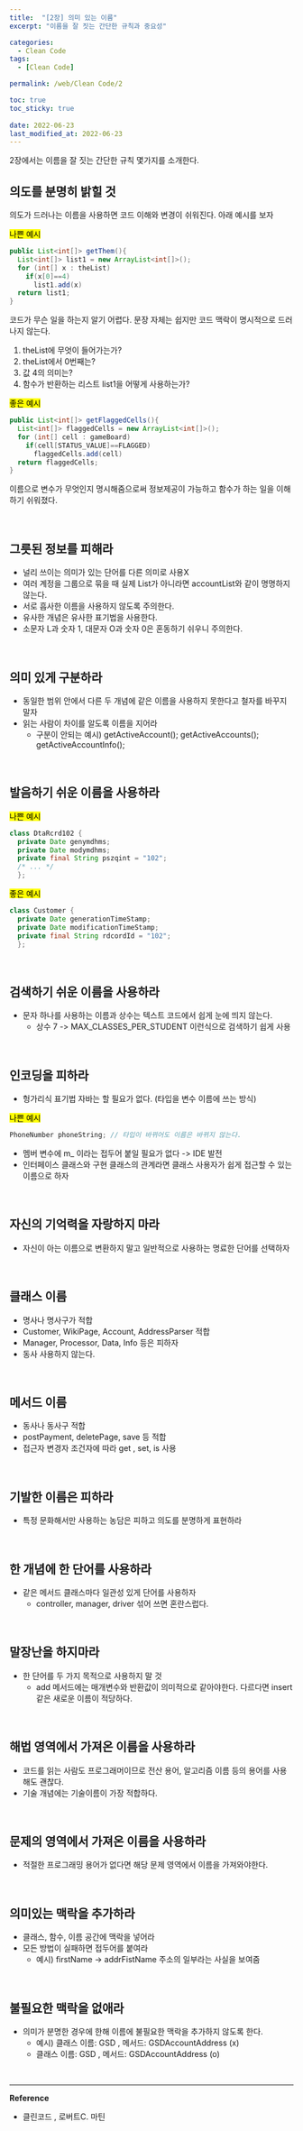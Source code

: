```yaml
---
title:  "[2장] 의미 있는 이름"
excerpt: "이름을 잘 짓는 간단한 규칙과 중요성"

categories:
  - Clean Code
tags:
  - [Clean Code]

permalink: /web/Clean Code/2

toc: true
toc_sticky: true
 
date: 2022-06-23
last_modified_at: 2022-06-23
---
```


2장에서는 이름을 잘 짓는 간단한 규칙 몇가지를 소개한다.


## 의도를 분명히 밝힐 것
의도가 드러나는 이름을 사용하면 코드 이해와 변경이 쉬워진다. 아래 예시를 보자


<mark>나쁜 예시</mark>
``` Java
public List<int[]> getThem(){
  List<int[]> list1 = new ArrayList<int[]>();
  for (int[] x : theList)
    if(x[0]==4)
      list1.add(x)
  return list1;
}
```

코드가 무슨 일을 하는지 알기 어렵다. 문장 자체는 쉽지만 코드 맥락이 명시적으로 드러나지 않는다.

1. theList에 무엇이 들어가는가?
2. theList에서 0번째는?
3. 값 4의 의미는?
4. 함수가 반환하는 리스트 list1을 어떻게 사용하는가?

<mark>좋은 예시</mark>

``` Java
public List<int[]> getFlaggedCells(){
  List<int[]> flaggedCells = new ArrayList<int[]>();
  for (int[] cell : gameBoard)
    if(cell[STATUS_VALUE]==FLAGGED)
      flaggedCells.add(cell)
  return flaggedCells;
}
```
이름으로 변수가 무엇인지 명시해줌으로써 정보제공이 가능하고 함수가 하는 일을 이해하기 쉬워졌다.

<br>

## 그릇된 정보를 피해라
- 널리 쓰이는 의미가 있는 단어를 다른 의미로 사용X 
- 여러 계정을 그룹으로 묶을 때 실제 List가 아니라면 accountList와 같이 명명하지 않는다.
- 서로 흡사한 이름을 사용하지 않도록 주의한다.
- 유사한 개념은 유사한 표기법을 사용한다.
- 소문자 L과 숫자 1, 대문자 O과 숫자 0은 혼동하기 쉬우니 주의한다.

<br>

## 의미 있게 구분하라
- 동일한 범위 안에서 다른 두 개념에 같은 이름을 사용하지 못한다고 철자를 바꾸지 말자
- 읽는 사람이 차이를 알도록 이름을 지어라
  - 구분이 안되는 예시) getActiveAccount(); getActiveAccounts(); getActiveAccountInfo();

<br>

## 발음하기 쉬운 이름을 사용하라
<marK>나쁜 예시</mark>
``` Java
class DtaRcrd102 {
  private Date genymdhms;
  private Date modymdhms;
  private final String pszqint = "102";
  /* ... */
  };
```
<marK>좋은 예시</marK>
``` Java
class Customer {
  private Date generationTimeStamp;
  private Date modificationTimeStamp;
  private final String rdcordId = "102";
  };
```

<br>

## 검색하기 쉬운 이름을 사용하라
- 문자 하나를 사용하는 이름과 상수는 텍스트 코드에서 쉽게 눈에 띄지 않는다.
  - 상수 7 -> MAX_CLASSES_PER_STUDENT 이런식으로 검색하기 쉽게 사용

<br>

## 인코딩을 피하라
- 헝가리식 표기법 자바는 할 필요가 없다. (타입을 변수 이름에 쓰는 방식)
  
<marK>나쁜 예시</mark>
``` Java
PhoneNumber phoneString; // 타입이 바뀌어도 이름은 바뀌지 않는다.
```
- 멤버 변수에 m_ 이라는 접두어 붙일 필요가 없다 -> IDE 발전
- 인터페이스 클래스와 구현 클래스의 관계라면 클래스 사용자가 쉽게 접근할 수 있는 이름으로 하자
  
<br>

## 자신의 기억력을 자랑하지 마라
- 자신이 아는 이름으로 변환하지 말고 일반적으로 사용하는 명료한 단어를 선택하자

<br>

## 클래스 이름
- 명사나 명사구가 적합
- Customer, WikiPage, Account, AddressParser 적합
- Manager, Processor, Data, Info 등은 피하자
- 동사 사용하지 않는다.

<br>

## 메서드 이름
- 동사나 동사구 적합
- postPayment, deletePage, save 등 적합
- 접근자 변경자 조건자에 따라 get , set, is 사용

<br>

## 기발한 이름은 피하라
- 특정 문화해서만 사용하는 농담은 피하고 의도를 분명하게 표현하라

<br>

## 한 개념에 한 단어를 사용하라
- 같은 메서드 클래스마다 일관성 있게 단어를 사용하자
  - controller, manager, driver 섞어 쓰면 혼란스럽다.

<br>

## 말장난을 하지마라
- 한 단어를 두 가지 목적으로 사용하지 말 것
  - add 메서드에는 매개변수와 반환값이 의미적으로 같아야한다. 다르다면 insert 같은 새로운 이름이 적당하다.

<br>

## 해법 영역에서 가져온 이름을 사용하라
- 코드를 읽는 사람도 프로그래머이므로 전산 용어, 알고리즘 이름 등의 용어를 사용해도 괜찮다.
- 기술 개념에는 기술이름이 가장 적합하다.

<br>

## 문제의 영역에서 가져온 이름을 사용하라
- 적절한 프로그래밍 용어가 없다면 해당 문제 영역에서 이름을 가져와야한다.

<br>

## 의미있는 맥락을 추가하라
- 클래스, 함수, 이름 공간에 맥락을 넣어라
- 모든 방법이 실패하면 접두어를 붙여라
  - 예시) firstName -> addrFistName 주소의 일부라는 사실을 보여줌


<br>

## 불필요한 맥락을 없애라
- 의미가 분명한 경우에 한해 이름에 불필요한 맥락을 추가하지 않도록 한다.
  - 예시) 클래스 이름: GSD , 메서드: GSDAccountAddress (x)
  - 클래스 이름: GSD , 메서드: GSDAccountAddress (o)


<br>

---
**Reference**

- 클린코드 , 로버트C. 마틴
